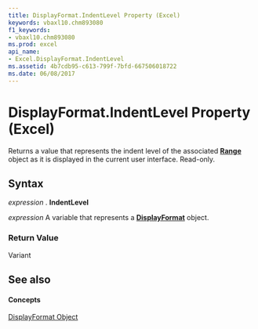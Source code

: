 ```yaml
---
title: DisplayFormat.IndentLevel Property (Excel)
keywords: vbaxl10.chm893080
f1_keywords:
- vbaxl10.chm893080
ms.prod: excel
api_name:
- Excel.DisplayFormat.IndentLevel
ms.assetid: 4b7cdb95-c613-799f-7bfd-667506018722
ms.date: 06/08/2017
---
```



# DisplayFormat.IndentLevel Property (Excel)

Returns a value that represents the indent level of the associated  **[Range](Excel.Range(objec).md)** object as it is displayed in the current user interface. Read-only.


## Syntax

 _expression_ . **IndentLevel**

 _expression_ A variable that represents a **[DisplayFormat](Excel.DisplayFormat.md)** object.


### Return Value

Variant


## See also


#### Concepts


[DisplayFormat Object](Excel.DisplayFormat.md)

